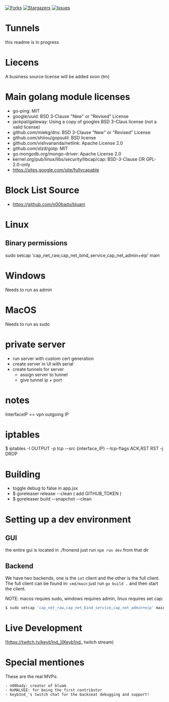 [![Forks][forks-shield]][forks-url]
[![Stargazers][stars-shield]][stars-url]
[![Issues][issues-shield]][issues-url]

# Tunnels
this readme is in progress

# Liecens
A business source license will be added soon (tm)

# Main golang module licenses
 - go-ping: MIT
 - google/uuid: BSD 3-Clause "New" or "Revised" License
 - jackpal/gateway: Using a copy of googles BSD 3-Claus license (not a valid license)
 - github.com/miekg/dns: BSD 3-Clause "New" or "Revised" License
 - github.com/shirou/gopsutil: BSD license
 - github.com/vishvananda/netlink: Apache License 2.0
 - github.com/xlzd/gotp: MIT
 - go.mongodb.org/mongo-driver: Apache License 2.0
 - kernel.org/pub/linux/libs/security/libcap/cap: BSD-3-Clause OR GPL-2.0-only
  - https://sites.google.com/site/fullycapable

# Block List Source
- https://github.com/n00bady/bluam


# Linux
## Binary permissions
sudo setcap 'cap_net_raw,cap_net_bind_service,cap_net_admin+eip' main

# Windows
Needs to run as admin

# MacOS
Needs to run as sudo

# private server
 - run server with custom cert generation
 - create server in UI with serial
 - create tunnels for server
    - assign server to tunnel
    - give tunnel ip + port

# notes
InterfaceIP == vpn outgoing IP

# iptables
$ iptables -I OUTPUT -p tcp --src {interface_IP} --tcp-flags ACK,RST RST -j DROP


# Building
 - toggle debug to false in app.jsx
 - $ goreleaser release --clean ( add GITHUB_TOKEN )
 - $ goreleaser build --snapchot --clean 

# Setting up a dev environment 
## GUI
the entire gui is located in ./fronend just run `npm run dev` from that dir
## Backend
We have two backends, one is the `iot` client and the other is the full client.
The full client can be found in: `cmd/main` just run `go build .` and then start the client.

NOTE: macos requies sudo, windows requires admin, linux requires set cap:
```bash
$ sudo setcap 'cap_net_raw,cap_net_bind_service,cap_net_admin+eip' main
```

# Live Development
[https://twitch.tv/keyb1nd_](Keyb1nd_ twitch stream)

# Special mentiones
These are the real MVPs:

    - n00bady: creator of bluam
    - 0xMALVEE: for being the first contributor
    - keyb1nd_'s twitch chat for the backseat debugging and support!




[forks-shield]: https://img.shields.io/github/forks/tunnels-is/tunnels?style=for-the-badge&logo=github
[forks-url]: https://github.com/tunnels-is/tunnels/network/members
[stars-shield]: https://img.shields.io/github/stars/tunnels-is/tunnels?style=for-the-badge&logo=github
[stars-url]: https://github.com/tunnels-is/tunnels/stargazers
[issues-shield]: https://img.shields.io/github/issues/tunnels-is/tunnels?style=for-the-badge&logo=github
[issues-url]: https://github.com/tunnels-is/tunnels/issues
